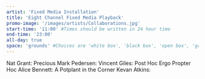 ```yaml
---
artist: 'Fixed Media Installation'
title: 'Eight Channel Fixed Media Playback'
promo-image: '/images/artists/Collaborations.jpg'
start-time: '11:00' #Times should be written in 24 hour time
end-time: '23:00'
all-day: true
space: 'grounds' #Choices are 'white box', 'black box', 'open box', 'grounds'
---
```

<!-- Description -->
Nat Grant: Precious
Mark Pedersen: 
Vincent Giles: Post Hoc Ergo Propter Hoc
Alice Bennett: A Potplant in the Corner
Kevan Atkins: 
<!-- Bio -->

